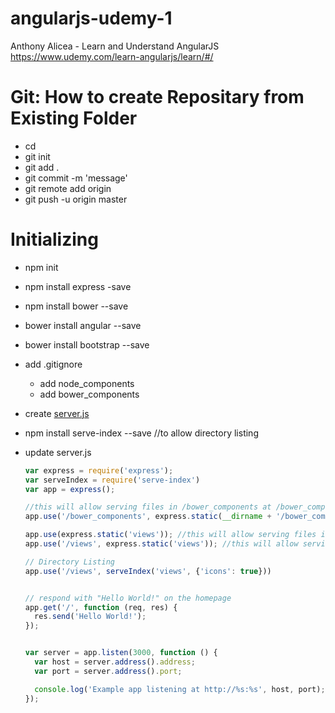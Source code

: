 # angularjs-udemy-1
Anthony Alicea - Learn and Understand AngularJS  
https://www.udemy.com/learn-angularjs/learn/#/

# Git: How to create Repositary from Existing Folder
- cd <localdir>
- git init
- git add .
- git commit -m 'message'
- git remote add origin <url>
- git push -u origin master


# Initializing
- npm init
- npm install express -save
- npm install bower --save

- bower install angular --save
- bower install bootstrap --save
- add .gitignore
    - add node_components
    - add bower_components
- create [server.js](http://expressjs.com/starter/hello-world.html)
- npm install serve-index --save //to allow directory listing
- update server.js 
	```javascript
	var express = require('express');
	var serveIndex = require('serve-index')
	var app = express();

	//this will allow serving files in /bower_components at /bower_components
	app.use('/bower_components', express.static(__dirname + '/bower_components'));

	app.use(express.static('views')); //this will allow serving files in /views at /
	app.use('/views', express.static('views')); //this will allow serving files in /views at /views

	// Directory Listing 
	app.use('/views', serveIndex('views', {'icons': true}))


	// respond with "Hello World!" on the homepage
	app.get('/', function (req, res) {
	  res.send('Hello World!');
	});


	var server = app.listen(3000, function () {
	  var host = server.address().address;
	  var port = server.address().port;

	  console.log('Example app listening at http://%s:%s', host, port);
	});
	```


